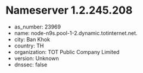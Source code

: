# Nameserver 1.2.245.208

* as_number: 23969
* name: node-n9s.pool-1-2.dynamic.totinternet.net.
* city: Ban Khok
* country: TH
* organization: TOT Public Company Limited
* version: Unknown
* dnssec: false
